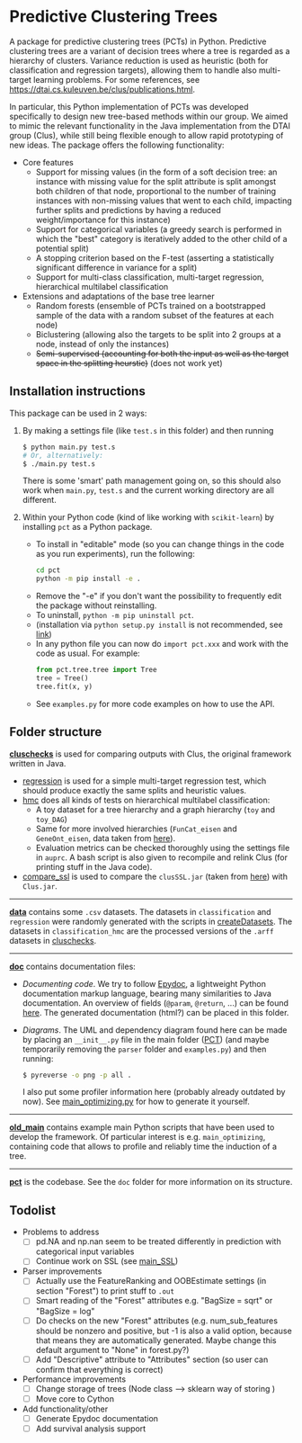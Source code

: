 # Predictive Clustering Trees
A package for predictive clustering trees (PCTs) in Python.
Predictive clustering trees are a variant of decision trees where a tree is regarded as a hierarchy of clusters. 
Variance reduction is used as heuristic (both for classification and regression targets), allowing them to handle also multi-target learning problems.
For some references, see https://dtai.cs.kuleuven.be/clus/publications.html.

In particular, this Python implementation of PCTs was developed specifically to design new tree-based methods within our group.
We aimed to mimic the relevant functionality in the Java implementation from the DTAI group (Clus), while still being flexible enough to allow rapid prototyping of new ideas.
The package offers the following functionality:
- Core features
    - Support for missing values (in the form of a soft decision tree: an instance with missing value for the split attribute is split amongst both children of that node, proportional to the number of training instances with non-missing values that went to each child, impacting further splits and predictions by having a reduced weight/importance for this instance)
    - Support for categorical variables (a greedy search is performed in which the "best" category is iteratively added to the other child of a potential split)
    - A stopping criterion based on the F-test (asserting a statistically significant difference in variance for a split)
    - Support for multi-class classification, multi-target regression, hierarchical multilabel classification
- Extensions and adaptations of the base tree learner
    - Random forests (ensemble of PCTs trained on a bootstrapped sample of the data with a random subset of the features at each node)
    - Biclustering (allowing also the targets to be split into 2 groups at a node, instead of only the instances)
    - ~~Semi-supervised (accounting for both the input as well as the target space in the splitting heurstic)~~ (does not work yet)

## Installation instructions
This package can be used in 2 ways:
1. By making a settings file (like `test.s` in this folder) and then running
    ```bash
    $ python main.py test.s
    # Or, alternatively:
    $ ./main.py test.s
    ```
    There is some 'smart' path management going on, so this should also work when `main.py`, `test.s` and the current working directory are all different.
  
2. Within your Python code (kind of like working with `scikit-learn`) by installing `pct` as a Python package.
    - To install in "editable" mode (so you can change things in the code as you run experiments), run the following:
      ```bash
      cd pct
      python -m pip install -e .
      ```
    - Remove the "-e" if you don't want the possibility to frequently edit the package without reinstalling.
    - To uninstall, `python -m pip uninstall pct`.
    - (installation via `python setup.py install` is not recommended, see [link](https://stackoverflow.com/questions/19048732/python-setup-py-develop-vs-install))
    - In any python file you can now do `import pct.xxx` and work with the code as usual. For example:
      ```python
      from pct.tree.tree import Tree
      tree = Tree()
      tree.fit(x, y)
      ```
    - See `examples.py` for more code examples on how to use the API.


## Folder structure
[**cluschecks**](cluschecks) is used for comparing outputs with Clus, the original framework written in Java.

- [regression](cluschecks/regression) is used for a simple multi-target regression test, which should produce exactly the same splits and heuristic values.
- [hmc](cluschecks/hmc) does all kinds of tests on hierarchical multilabel classification:
  * A toy dataset for a tree hierarchy and a graph hierarchy (`toy` and `toy_DAG`)
  * Same for more involved hierarchies (`FunCat_eisen` and `GeneOnt_eisen`, data taken from [here](https://dtai.cs.kuleuven.be/clus/hmcdatasets/)).
  * Evaluation metrics can be checked thoroughly using the settings file in `auprc`. A bash script is also given to recompile and relink Clus (for printing stuff in the Java code).
- [compare\_ssl](compare_ssl) is used to compare the `clusSSL.jar` (taken from [here](http://kt.ijs.si/jurica_levatic/)) with `Clus.jar`.

---

[**data**](data) contains some `.csv` datasets. 
The datasets in `classification` and `regression` were randomly generated with the scripts in [createDatasets](createDatasets).
The datasets in `classification_hmc` are the processed versions of the `.arff` datasets in [cluschecks](/cluschecks/hmc).


---

[**doc**](doc) contains documentation files:
* *Documenting code*.
    We try to follow [Epydoc](http://epydoc.sourceforge.net/epytext.html), a lightweight Python documentation markup language, bearing many similarities to Java documentation. 
    An overview of fields (`@param`, `@return`, ...) can be found [here](http://epydoc.sourceforge.net/fields.html).
    The generated documentation (html?) can be placed in this folder.

* *Diagrams*.
    The UML and dependency diagram found here can be made by placing an `__init__.py` file in the main folder ([PCT](./)) (and maybe temporarily removing the `parser` folder and `examples.py`) and then running:
    ```bash
    $ pyreverse -o png -p all .
    ```
    I also put some profiler information here (probably already outdated by now). See [main\_optimizing.py](main_optimizing.py) for how to generate it yourself.

---

[**old_main**](old_main) contains example main Python scripts that have been used to develop the framework. Of particular interest is e.g. `main_optimizing`, containing code that allows to profile and reliably time the induction of a tree.

---

[**pct**](pct) is the codebase. See the `doc` folder for more information on its structure.

## Todolist
- Problems to address
  - [ ] pd.NA and np.nan seem to be treated differently in prediction with categorical input variables
  - [ ] Continue work on SSL (see [main_SSL](old_main/main_SSL.py))
- Parser improvements
  - [ ] Actually use the FeatureRanking and OOBEstimate settings (in section "Forest") to print stuff to `.out`
  - [ ] Smart reading of the "Forest" attributes e.g. "BagSize = sqrt" or "BagSize = log"
  - [ ] Do checks on the new "Forest" attributes (e.g. num_sub_features should be nonzero and positive, but -1 is also a valid option, because that means they are automatically generated. Maybe change this default argument to "None" in forest.py?)
  - [ ] Add "Descriptive" attribute to "Attributes" section (so user can confirm that everything  is correct)
- Performance improvements
  - [ ] Change storage of trees (Node class --> sklearn way of storing )
  - [ ] Move core to Cython
- Add functionality/other
  - [ ] Generate Epydoc documentation
  - [ ] Add survival analysis support
